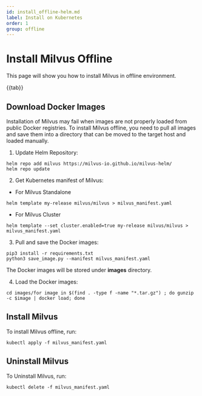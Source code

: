 ```yaml
---
id: install_offline-helm.md
label: Install on Kubernetes
order: 1
group: offline
---
```

# Install Milvus Offline

This page will show you how to install Milvus in offline environment.

{{tab}}

## Download Docker Images

Installation of Milvus may fail when images are not properly loaded from public Docker registries. To install Milvus offline, you need to pull all images and save them into a directory that can be moved to the target host and loaded manually.

1. Update Helm Repository:

```
helm repo add milvus https://milvus-io.github.io/milvus-helm/
helm repo update
```

2. Get Kubernetes manifest of Milvus:

- For Milvus Standalone

```
helm template my-release milvus/milvus > milvus_manifest.yaml
```

- For Milvus Cluster

```cluster
helm template --set cluster.enabled=true my-release milvus/milvus > milvus_manifest.yaml
```

3. Pull and save the Docker images:

```
pip3 install -r requirements.txt
python3 save_image.py --manifest milvus_manifest.yaml
```

<div class="alert note">
The Docker images will be stored under <b>images</b> directory.
</div>

4. Load the Docker images:

```
cd images/for image in $(find . -type f -name "*.tar.gz") ; do gunzip -c $image | docker load; done
```

## Install Milvus

To install Milvus offline, run:

```
kubectl apply -f milvus_manifest.yaml
```

## Uninstall Milvus

To Uninstall Milvus, run:

```
kubectl delete -f milvus_manifest.yaml
```

